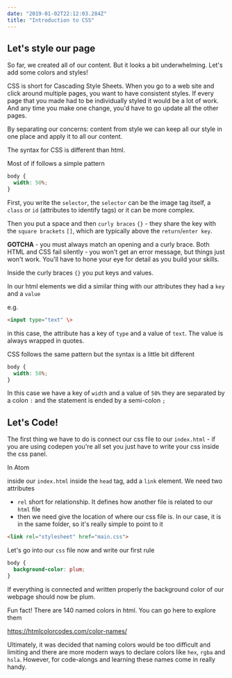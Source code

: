 ```yaml
---
date: "2019-01-02T22:12:03.284Z"
title: "Introduction to CSS"
---
```

## Let's style our page

So far, we created all of our content. But it looks a bit underwhelming. Let's add some colors and styles!

CSS is short for Cascading Style Sheets. When you go to a web site and click around multiple pages, you want to have consistent styles. If every page that you made had to be individually styled it would be a lot of work. And any time you make one change, you'd have to go update all the other pages.

By separating our concerns: content from style we can keep all our style in one place and apply it to all our content.

The syntax for CSS is different than html.

Most of if follows a simple pattern

```css
body {
  width: 50%;
}
```

First, you write the `selector`, the `selector` can be the image tag itself, a `class` or `id` (attributes to identify tags) or it can be more complex.

Then you put a space and then `curly braces` `{}` - they share the key with the `square brackets` `[]`, which are typically above the `return`/`enter key`.

**GOTCHA** - you must always match an opening and a curly brace. Both HTML and CSS fail silently - you won't get an error message, but things just won't work. You'll have to hone your eye for detail as you build your skills.

Inside the curly braces `{}` you put keys and values.

In our html elements we did a similar thing with our attributes they had a `key` and a `value`

e.g.

```html
<input type="text" \>
```

in this case, the attribute has a key of `type` and a value of `text`. The value is always wrapped in quotes.

CSS follows the same pattern but the syntax is a little bit different

```css
body {
  width: 50%;
}
```

In this case we have a key of `width` and a value of `50%` they are separated by a colon `:` and the statement is ended by a semi-colon `;`


## Let's Code!

The first thing we have to do is connect our css file to our `index.html` - if you are using codepen you're all set you just have to write your css inside the css panel.

In Atom

inside our `index.html` inside the `head` tag, add a `link` element. We need two attributes
- `rel` short for relationship. It defines how another file is related to our `html` file
- then we need give the location of where our css file is. In our case, it is in the same folder, so it's really simple to point to it

```html
<link rel="stylesheet" href="main.css">
```

Let's go into our `css` file now and write our first rule

```css
body {
  background-color: plum;
}
```

If everything is connected and written properly the background color of our webpage should now be plum.

Fun fact! There are 140 named colors in html. You can go here to explore them

https://htmlcolorcodes.com/color-names/

Ultimately, it was decided that naming colors would be too difficult and limiting and there are more modern ways to declare colors like `hex`, `rgba` and `hsla`. However, for code-alongs and learning these names come in really handy.
